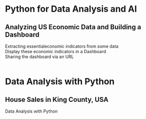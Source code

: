 # Python for Data Analysis and AI <br>
## Analyzing US Economic Data and Building a Dashboard <br>
Extracting essentialeconomic indicators from some data <br>
Display these economic indicators in a Dashboard <br> 
Sharing the dashboard via an URL <br>
<br>
# Data Analysis with Python
## House Sales in King County, USA
Data Analysis with Python
